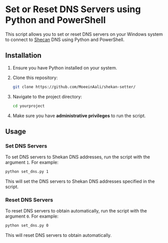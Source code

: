 # Set or Reset DNS Servers using Python and PowerShell

This script allows you to set or reset DNS servers on your Windows system to connect to [Shecan](https://shecan.ir/) DNS using Python and PowerShell.

## Installation

1. Ensure you have Python installed on your system.
2. Clone this repository:

    ```bash
    git clone https://github.com/MoeeinAali/shekan-setter/
    ```

3. Navigate to the project directory:

    ```bash
    cd yourproject
    ```
4. Make sure you have **administrative privileges** to run the script.

## Usage

### Set DNS Servers

To set DNS servers to Shekan DNS addresses, run the script with the argument `1`. For example:

```bash
python set_dns.py 1
```
This will set the DNS servers to Shekan DNS addresses specified in the script.

### Reset DNS Servers

To reset DNS servers to obtain automatically, run the script with the argument `0`. For example:

```bash
python set_dns.py 0
```
This will reset DNS servers to obtain automatically.



